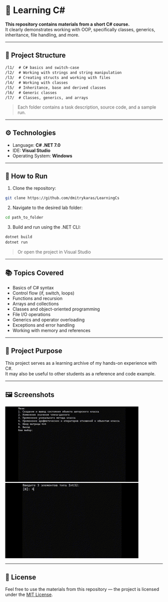 
# 📘 Learning C#

**This repository contains materials from a short C# course.**  
It clearly demonstrates working with OOP, specifically classes, generics, inheritance, file handling, and more.

---

## 📂 Project Structure

```
/l1/  # C# basics and switch-case
/l2/  # Working with strings and string manipulation
/l3/  # Creating structs and working with files
/l4/  # Working with classes
/l5/  # Inheritance, base and derived classes
/l6/  # Generic classes
/l7/  # Classes, generics, and arrays
```

> Each folder contains a task description, source code, and a sample run.

---

## ⚙️ Technologies

- Language: **C# .NET 7.0**
- IDE: **Visual Studio**
- Operating System: **Windows**

---

## 🚀 How to Run

1. Clone the repository:

```bash
git clone https://github.com/dmitrykaras/LearningCs
```

2. Navigate to the desired lab folder:

```bash
cd path_to_folder
```

3. Build and run using the .NET CLI:

```bash
dotnet build
dotnet run
```

> Or open the project in Visual Studio

---

## 📚 Topics Covered

- Basics of C# syntax
- Control flow (if, switch, loops)
- Functions and recursion
- Arrays and collections
- Classes and object-oriented programming
- File I/O operations
- Generics and operator overloading
- Exceptions and error handling
- Working with memory and references

---

## 🧠 Project Purpose

This project serves as a learning archive of my hands-on experience with C#.  
It may also be useful to other students as a reference and code example.

---

## 🖼️ Screenshots

![1](preview/1.gif)  
![2](preview/2.gif)  

---

## 📄 License

Feel free to use the materials from this repository — the project is licensed under the [MIT License](LICENSE).
